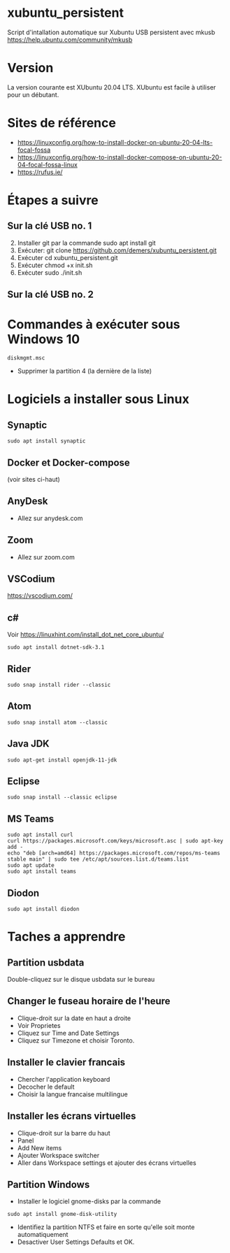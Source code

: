 # xubuntu_persistent

Script d'intallation automatique sur Xubuntu USB persistent avec mkusb https://help.ubuntu.com/community/mkusb

# Version

La version courante est XUbuntu 20.04 LTS.  XUbuntu est facile à utiliser pour un débutant.

# Sites de référence

* https://linuxconfig.org/how-to-install-docker-on-ubuntu-20-04-lts-focal-fossa
* https://linuxconfig.org/how-to-install-docker-compose-on-ubuntu-20-04-focal-fossa-linux
* https://rufus.ie/

# Étapes a suivre

## Sur la clé USB no. 1

2. Installer git par la commande sudo apt install git
3. Exécuter: git clone https://github.com/demers/xubuntu_persistent.git
4. Exécuter cd xubuntu_persistent.git
5. Exécuter chmod +x init.sh
6. Exécuter sudo ./init.sh

## Sur la clé USB no. 2



# Commandes à exécuter sous Windows 10

```
diskmgmt.msc
```

* Supprimer la partition 4 (la dernière de la liste)

# Logiciels a installer sous Linux

## Synaptic

```
sudo apt install synaptic
```

## Docker et Docker-compose

(voir sites ci-haut)

## AnyDesk

* Allez sur anydesk.com

## Zoom

* Allez sur zoom.com

## VSCodium

https://vscodium.com/

## c#

Voir https://linuxhint.com/install_dot_net_core_ubuntu/

```
sudo apt install dotnet-sdk-3.1
```

## Rider

```
sudo snap install rider --classic
```

## Atom

```
sudo snap install atom --classic
```

## Java JDK

```
sudo apt-get install openjdk-11-jdk
```

## Eclipse

```
sudo snap install --classic eclipse
```

## MS Teams

```
sudo apt install curl
curl https://packages.microsoft.com/keys/microsoft.asc | sudo apt-key add -
echo "deb [arch=amd64] https://packages.microsoft.com/repos/ms-teams stable main" | sudo tee /etc/apt/sources.list.d/teams.list
sudo apt update
sudo apt install teams

```

## Diodon

```
sudo apt install diodon
```

# Taches a apprendre

## Partition usbdata

Double-cliquez sur le disque usbdata sur le bureau

## Changer le fuseau horaire de l'heure

* Clique-droit sur la date en haut a droite
* Voir Proprietes
* Cliquez sur Time and Date Settings
* Cliquez sur Timezone et choisir Toronto.

## Installer le clavier francais

* Chercher l'application keyboard
* Decocher le default
* Choisir la langue francaise multilingue

## Installer les écrans virtuelles

* Clique-droit sur la barre du haut
* Panel
* Add New items
* Ajouter Workspace switcher
* Aller dans Workspace settings et ajouter des écrans virtuelles

## Partition Windows

* Installer le logiciel gnome-disks par la commande
```
sudo apt install gnome-disk-utility
```
* Identifiez la partition NTFS et faire en sorte qu'elle soit monte automatiquement
* Desactiver User Settings Defaults et OK.


